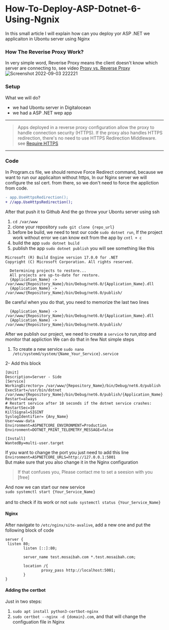 # How-To-Deploy-ASP-Dotnet-6-Using-Ngnix
In this small article I will explain how can you deploy yor ASP .NET we applicaiton in Ubontu server using Nginx

### How The Reverise Proxy Work?

In very simple word, Reverise Proxy means the client doesn't know which server are connecting to, see video [Proxy vs. Reverse Proxy](https://www.youtube.com/watch?v=ozhe__GdWC8&t=2s&ab_channel=HusseinNasser)
![Screenshot 2022-09-03 222221](https://user-images.githubusercontent.com/76538765/188285148-d15112e0-7ca6-4bd3-ad1d-06650110a8dd.jpg)

### Setup
What we will do?
- we had Ubontu server in Digitalocean
- we had a ASP .NET wep app
---

> Apps deployed in a reverse proxy configuration allow the proxy to handle connection security (HTTPS). If the proxy also handles HTTPS redirection, there's no need to use HTTPS Redirection Middleware.
see [Require HTTPS](https://docs.microsoft.com/en-us/aspnet/core/security/enforcing-ssl?view=aspnetcore-6.0&tabs=visual-studio#require-https)

---
### Code
In Program.cs file, we should remove Force Redirect command, because we want to run our applicaiton without https, In our Nginx server we will configure the ssl cert. from there, so we don't need to force the appliction from code.
```diff
- app.UseHttpsRedirection();
+ //app.UseHttpsRedirection();
```

After that push it to Github
And the go throw your Ubontu server using ssh
1. `cd /var/www`
2. clone your repository `sudo git clone {repo_url}`
3. before be build, we need to test our code `sudo dotnet run`, If the project work without error we can know exit from the app by `cntl + c`
4. build the app `sudo dotnet build`
5. publish the app `sudo dotnet publish`
you will see something like this
```
Microsoft (R) Build Engine version 17.0.0 for .NET
Copyright (C) Microsoft Corporation. All rights reserved.

  Determining projects to restore...
  All projects are up-to-date for restore.
  {Application_Name} -> /var/www/{Repository_Name}/bin/Debug/net6.0/{Application_Name}.dll
  {Application_Name} -> /var/www/{Repository_Name}/bin/Debug/net6.0/publish/
```

Be careful when you do that, you need to memorize the last two lines
```
  {Application_Name} -> /var/www/{Repository_Name}/bin/Debug/net6.0/{Application_Name}.dll
  {Application_Name} -> /var/www/{Repository_Name}/bin/Debug/net6.0/publish/
```


After we publish our project, we need to create a `service` to run,stop and monitor that appliction
We can do that in few Not simple steps

1. To create a new service `sudo nano /etc/systemd/system/{Name_Your_Service}.service`
 
2- Add this block
```
[Unit]
Description=Server - Side
[Service]
WorkingDirectory= /var/www/{Repository_Name}/bin/Debug/net6.0/publish
ExecStart=/usr/bin/dotnet /var/www/{Repository_Name}/bin/Debug/net6.0/publish/{Application_Name}.dll
Restart=always
# Restart service after 10 seconds if the dotnet service crashes:
RestartSec=10
KillSignal=SIGINT
SyslogIdentifier= {Any_Name}
User=www-data
Environment=ASPNETCORE_ENVIRONMENT=Production
Environment=DOTNET_PRINT_TELEMETRY_MESSAGE=false

[Install]
WantedBy=multi-user.target

```
If you want to change the port you just need to add this line <br/>
`Environment=ASPNETCORE_URLS=http://127.0.0.1:5001` <br/>
But make sure that you also change it in the Nginx configuration

> If that confuses you, Please contact me to set a seesion with you [free]

And now we can start our new service <br/>
`sudo systemctl start {Your_Service_Name}` <br/>  
and to check if its work or not `sudo systemctl status {Your_Service_Name}`  <br/>

#### Nginx
After navigate to `/etc/nginx/site-avalive`, add a new one and put the following block of code

```
server {
 listen 80;
        listen [::]:80;

        server_name test.mosaibah.com *.test.mosaibah.com;

        location /{
                proxy_pass http://localhost:5001;
        }
}
```

#### Adding the certbot
Just in two steps:
1. `sudo apt install python3-certbot-nginx`
2. `sudo certbot --nginx -d {domain}.com`,  and that will change the configuation file in Nginx





